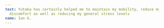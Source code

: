```yaml
---
text: Yutaka has certainly helped me to maintain my mobility, reduce my
  discomfort as well as reducing my general stress levels
name: Ian G.
---
```

